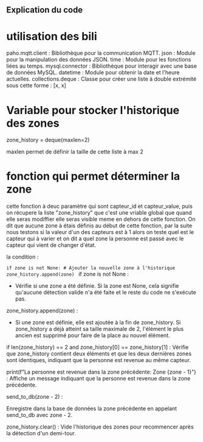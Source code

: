## Explication du code 

# utilisation des bili

paho.mqtt.client : Bibliothèque pour la communication MQTT.
json : Module pour la manipulation des données JSON.
time : Module pour les fonctions liées au temps.
mysql.connector : Bibliothèque pour interagir avec une base de données MySQL.
datetime : Module pour obtenir la date et l'heure actuelles.
collections.deque : Classe pour créer une liste à double extrémité sous cette forme : [x, x] 

# Variable pour stocker l'historique des zones 

zone_history = deque(maxlen=2)

maxlen permet de définir la taille de cette liste à max 2

# fonction qui permet déterminer la zone 

cette fonction à deuc paramètre qui sont capteur_id et capteur_value, puis on récupere la liste "zone_history" que c'est une vriable global que quand elle seras modiffier elle seras visible meme en dehors de cette fonction.
On dit que aucune zone à étais définis au début de cette fonction, par la suite nous testons si la valeur d'un des capteurs est à 1 alors on teste quel est le capteur qui à varier  et on dit a quel zone la personne est passé avec le capteur qui vient de changer d'état.

la condition :

``if zone is not None:
        # Ajouter la nouvelle zone à l'historique
        zone_history.append(zone)
``
if zone is not None :
 - Vérifie si une zone a été définie. Si la zone est None, cela signifie qu'aucune détection valide n'a été faite et le reste du code ne s'exécute pas.

zone_history.append(zone) :
- Si une zone est définie, elle est ajoutée à la fin de zone_history. Si zone_history a déjà atteint sa taille maximale de 2, l'élément le plus ancien est supprimé pour faire de la place au nouvel élément.

if len(zone_history) == 2 and zone_history[0] == zone_history[1] : Vérifie que zone_history contient deux éléments et que les deux dernières zones sont identiques, indiquant que la personne est revenue au même capteur.

print(f"La personne est revenue dans la zone précédente: Zone {zone - 1}") : Affiche un message indiquant que la personne est revenue dans la zone précédente.

send_to_db(zone - 2) : 

Enregistre dans la base de données la zone précédente en appelant send_to_db avec zone - 2.

zone_history.clear() : Vide l'historique des zones pour recommencer après la détection d'un demi-tour.